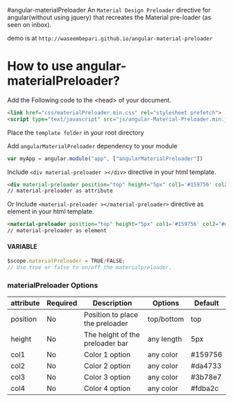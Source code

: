 #angular-materialPreloader
An `Material Design Preloader` directive for angular(without using jquery) that recreates the Material pre-loader (as seen on inbox).  

demo is at `http://waseembepari.github.io/angular-material-preloader`

How to use angular-materialPreloader?
==========================
Add the Following code to the &lt;head&gt; of your document.


```html
<link href="css/materialPreloader.min.css" rel="stylesheet prefetch">
<script type="text/javascript" src="js/angular-Material-Preloader.min.js"></script>
```

Place the `template folder` in your root directory

Add ``angularMaterialPreloader`` dependency to your module
```javascript
var myApp = angular.module("app", ["angularMaterialPreloader"])
```

Include `<div material-preloader ></div>` directive in your html template.
```html
<div material-preloader position="top" height="5px" col1='#159756' col2='#da4733' col3='#3b78e7' col4='#fdba2c' ></div>
// material-preloader as attribute
```

Or Include `<material-preloader ></material-preloader>` directive as element in your html template.

```html
<material-preloader position="top" height="5px" col1='#159756' col2='#da4733' col3='#3b78e7' col4='#fdba2c' ></material-preloader>
// material-preloader as element
```

#### VARIABLE ####
``` javascript
$scope.materialPreloader = TRUE/FALSE;
// Use true or false to on/off the materialpreloader.
```

### materialPreloader Options

| attribute        | Required           | Description						| Options	  | Default 	|
| ------------- |--------------------|----------------------------------|-------------|-------------|
| position	    | No		 		 | 	Position to place the preloader	| top/bottom  |	top   	|
| height      	| No      	 		 | 	The height of the preloader bar	| any length  |	5px   		|
| col1      	| No      	 		 |  Color 1 option					| any color   |	#159756   	|
| col2      	| No      	 		 | 	Color 2 option			 		| any color   |	#da4733   	|
| col3      	| No      	 		 |  Color 3 option					| any color   |	#3b78e7  	|
| col4      	| No      	 		 | 	Color 4 option					| any color   |	#fdba2c  	|


